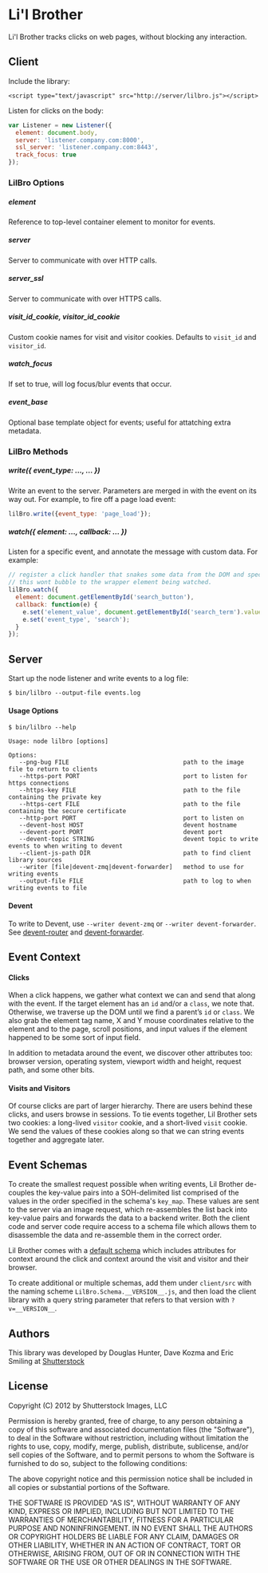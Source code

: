 # Li'l Brother

Li'l Brother tracks clicks on web pages, without blocking any interaction.

## Client

Include the library:
```
<script type="text/javascript" src="http://server/lilbro.js"></script>
```

Listen for clicks on the body:
```javascript
var Listener = new Listener({
  element: document.body,
  server: 'listener.company.com:8000',
  ssl_server: 'listener.company.com:8443',
  track_focus: true
});
```
### LilBro Options

##### element

Reference to top-level container element to monitor for events. 

##### server

Server to communicate with over HTTP calls.

##### server_ssl

Server to communicate with over HTTPS calls.

##### visit_id_cookie, visitor_id_cookie

Custom cookie names for visit and visitor cookies. Defaults to `visit_id` and `visitor_id`. 

##### watch_focus

If set to true, will log focus/blur events that occur.

##### event_base

Optional base template object for events; useful for attatching extra metadata.

### LilBro Methods

##### write({ event_type: ..., ... }) 

Write an event to the server.  Parameters are merged in with the event on its way out.  For example, to fire off a page load event:

```javascript
lilBro.write({event_type: 'page_load'});
```

##### watch({ element: ..., callback: ... })

Listen for a specific event, and annotate the message with custom data.  For example:

```javascript
// register a click handler that snakes some data from the DOM and specifies the the event type.
// this wont bubble to the wrapper element being watched.
lilBro.watch({
  element: document.getElementById('search_button'),
  callback: function(e) {
    e.set('element_value', document.getElementById('search_term').value);
    e.set('event_type', 'search');
  }
});
```

## Server

Start up the node listener and write events to a log file:

```
$ bin/lilbro --output-file events.log
```

#### Usage Options

```
$ bin/lilbro --help

Usage: node lilbro [options]

Options:
   --png-bug FILE                                path to the image file to return to clients
   --https-port PORT                             port to listen for https connections
   --https-key FILE                              path to the file containing the private key
   --https-cert FILE                             path to the file containing the secure certificate
   --http-port PORT                              port to listen on
   --devent-host HOST                            devent hostname
   --devent-port PORT                            devent port
   --devent-topic STRING                         devent topic to write events to when writing to devent
   --client-js-path DIR                          path to find client library sources
   --writer [file|devent-zmq|devent-forwarder]   method to use for writing events
   --output-file FILE                            path to log to when writing events to file

```

#### Devent

To write to Devent, use `--writer devent-zmq` or `--writer devent-forwarder`.  See [devent-router](https://github.com/shutterstock/devent-router) and [devent-forwarder](https://github.com/shutterstock/devent-forwarder).

## Event Context

#### Clicks

When a click happens, we gather what context we can and send that along with the event.  If the target element has an `id` and/or a `class`, we note that.  Otherwise, we traverse up the DOM until we find a parent’s `id` or `class`.  We also grab the element tag name, X and Y mouse coordinates relative to the element and to the page, scroll positions, and input values if the element happened to be some sort of input field.

In addition to metadata around the event, we discover other attributes too: browser version, operating system, viewport width and height, request path, and some other bits.

#### Visits and Visitors

Of course clicks are part of larger hierarchy.  There are users behind these clicks, and users browse in sessions.  To tie events together, Lil Brother sets two cookies: a long-lived `visitor` cookie, and a short-lived `visit` cookie.  We send the values of these cookies along so that we can string events together and aggregate later.

## Event Schemas

To create the smallest request possible when writing events, Lil Brother de-couples the key-value pairs into a SOH-delimited list comprised of the values in the order specified in the schema's `key_map`. These values are sent to the server via an image request, which re-assembles the list back into key-value pairs and forwards the data to a backend writer.  Both the client code and server code require access to a schema file which allows them to disassemble the data and re-assemble them in the correct order.

Lil Brother comes with a [default schema](client/src/LilBro.Schema.js) which includes attributes for context around the click and context around the visit and visitor and their browser.  

To create additional or multiple schemas, add them under `client/src` with the naming scheme `LilBro.Schema.__VERSION__.js`, and then load the client library with a query string parameter that refers to that version with `?v=__VERSION__`.

## Authors

This library was developed by Douglas Hunter, Dave Kozma and Eric Smiling at [Shutterstock](http://www.shutterstock.com)

## License

Copyright (C) 2012 by Shutterstock Images, LLC

Permission is hereby granted, free of charge, to any person obtaining a copy of this software and associated documentation files (the "Software"), to deal in the Software without restriction, including without limitation the rights to use, copy, modify, merge, publish, distribute, sublicense, and/or sell copies of the Software, and to permit persons to whom the Software is furnished to do so, subject to the following conditions:

The above copyright notice and this permission notice shall be included in all copies or substantial portions of the Software.

THE SOFTWARE IS PROVIDED "AS IS", WITHOUT WARRANTY OF ANY KIND, EXPRESS OR IMPLIED, INCLUDING BUT NOT LIMITED TO THE WARRANTIES OF MERCHANTABILITY, FITNESS FOR A PARTICULAR PURPOSE AND NONINFRINGEMENT. IN NO EVENT SHALL THE AUTHORS OR COPYRIGHT HOLDERS BE LIABLE FOR ANY CLAIM, DAMAGES OR OTHER LIABILITY, WHETHER IN AN ACTION OF CONTRACT, TORT OR OTHERWISE, ARISING FROM, OUT OF OR IN CONNECTION WITH THE SOFTWARE OR THE USE OR OTHER DEALINGS IN THE SOFTWARE.
